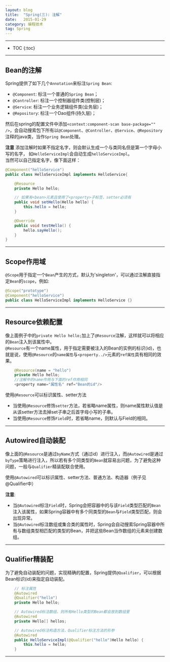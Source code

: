 ```yaml
---
layout: blog
title:  "Spring(三): 注解"
date:   2015-01-29
category: 编程技术  
tag: Spring
---
```



*****

* TOC
{:toc}

*****

## Bean的注解

Spring提供了如下几个`Annotation`来标注`Spring Bean`:

* `@Component`: 标注一个普通的`Spring Bean`；
* `@Controller`: 标注一个控制器组件类(控制层)；
* `@Service`: 标注一个业务逻辑组件类(业务层)；
* `@Repository`: 标注一个Dao组件(持久层)；

然后在spring的配置文件中添加`<context:component-scan base-package="" />`，会自动搜索包下所有以`@Component`、`@Controller`、`@Service`、`@Repository`注释的java类，当作`Spring Bean`处理。

**注意** 添加注解时如果不指定名字，则会默认生成一个与类同名但是第一个字母小写的名字， 如`HelloServiceImpl`会自动生成`helloServiceImpl`。  
当然可以自己指定名字，像下面这样：

~~~java
@Component("helloService")
public class HelloServiceImpl implements HelloService{

    @Resource
    private Hello hello;

    // 如果有<bean>元素且使用了<property>子标签，setter必须有
    public void setHello(Hello hello) {
        this.hello = hello;
    }

    @Override
    public void testHello() {
        hello.sayHello();
    }
}
~~~

*****

## Scope作用域

`@Scope`用于指定一个`Bean`产生的方式，默认为'singleton'，可以通过注解直接指定`Bean`的`scope`，例如:

~~~java
@Scope("prototype")
@Component("helloService")
public class HelloServiceImpl implements HelloService {}
~~~

*****

## Resource依赖配置

像上面例子中的`private Hello hello;`加上了`@Resource`注解，这样就可以将相应的`Bean`注入到该属性中。  
`@Resource`有一个name属性，用于指定需要被注入的Bean的实例的标识(id)，也就是说，使用`@Resource`的`name属性`与`<property../>`元素的`ref属性`具有相同的效果。

~~~java
    @Resource(name = "hello")
    private Hello hello;
    //注解中的name作用与下面的ref作用相同
    <property name="属性名" ref="Bean的id"/>
~~~
使用`@Resource`可以标识属性、setter方法

* 当使用`@Resource`修饰`setter`方法，若省略name属性，则name属性默认值是从该setter方法去掉set子串之后首字母小写的子串。
* 当使用`@Resource`修饰`Field`时，若省略name，则默认与Field的相同。

*****

## Autowired自动装配

像上面的`@Resource`是通过`byName`方式（通过id）进行注入，而`@Autowired`是通过`byType`策略进行注入，所以若有多个同类型的`Bean`就容易出问题，为了避免这种问题，一般与`Qualifier`精装配联合使用。

使用`@Autowired`可以标识属性、setter方法、普通方法、构造器（例子见@Qualifier中）

**注意**:

* 当`@Autowired`标注`Field`时，Spring会把容器中的与该`Field`类型匹配的`Bean`注入该属性，如果Spring容器中有多个同类型的`Bean`与`Field`类型匹配，则会出现异常。
* 当`@Autowired`标注数组或集合类的属性时，Spring会自动搜索Spring容器中所有与数组类型相匹配的类型的Bean，并把这些Bean当作数组的元素来创建数组。

*****

## Qualifier精装配

为了避免自动装配的问题，实现精确的配置，Spring提供`@Qualifier`，可以根据Bean标识(id)来指定自动装配。

~~~java
    // 标注属性
    @Autowired
    @Qualifier("hello")
    private Hello hello;

    // Autowired标注数组，则所有Hello类型的Bean都会放到数组里
    @Autowired
    private Hello[] hellos;

    // Autowired标注构造方法，Qualifier标注方法的形参
    @Autowired
    public HelloServiceImpl(@Qualifier("hello")Hello hello) {
        this.hello = hello;
    }

~~~






*****
